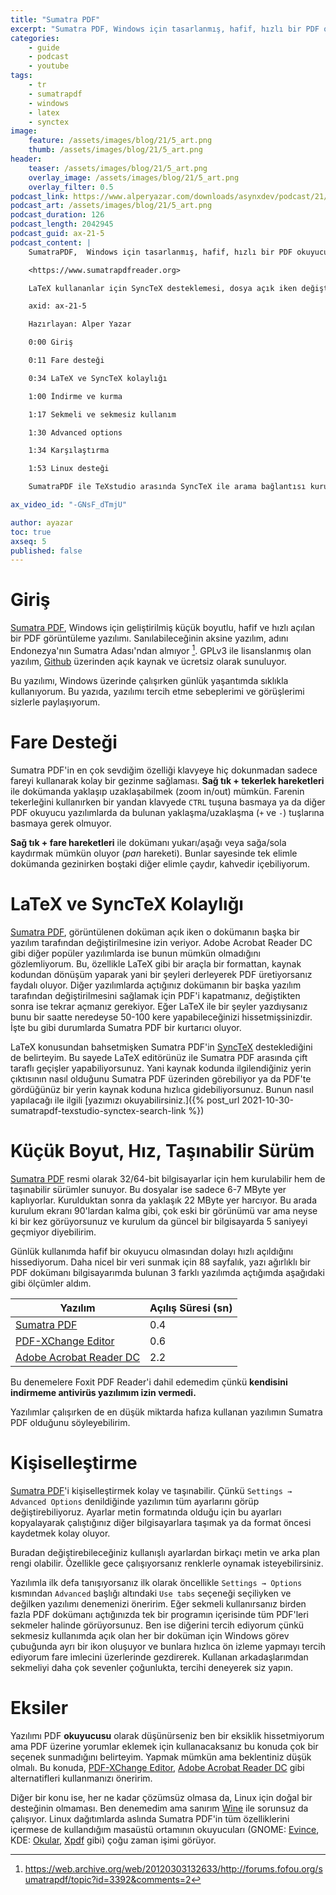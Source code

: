 ```yaml
---
title: "Sumatra PDF"
excerpt: "Sumatra PDF, Windows için tasarlanmış, hafif, hızlı bir PDF okuyucusu."
categories:
    - guide
    - podcast
    - youtube
tags:
    - tr
    - sumatrapdf
    - windows
    - latex
    - synctex
image:
    feature: /assets/images/blog/21/5_art.png
    thumb: /assets/images/blog/21/5_art.png
header:
    teaser: /assets/images/blog/21/5_art.png
    overlay_image: /assets/images/blog/21/5_art.png
    overlay_filter: 0.5
podcast_link: https://www.alperyazar.com/downloads/asynxdev/podcast/21/ax-21-5.m4a
podcast_art: /assets/images/blog/21/5_art.png
podcast_duration: 126
podcast_length: 2042945
podcast_guid: ax-21-5
podcast_content: |
    SumatraPDF,  Windows için tasarlanmış, hafif, hızlı bir PDF okuyucusu.

    <https://www.sumatrapdfreader.org>

    LaTeX kullananlar için SyncTeX desteklemesi, dosya açık iken değiştirilmesine izin vermesi gibi bir çok güzel özelliği bulunuyor. Bu videoda kısaca özelliklerini tanıtıyoruz.

    axid: ax-21-5

    Hazırlayan: Alper Yazar

    0:00 Giriş

    0:11 Fare desteği

    0:34 LaTeX ve SyncTeX kolaylığı

    1:00 İndirme ve kurma

    1:17 Sekmeli ve sekmesiz kullanım

    1:30 Advanced options

    1:34 Karşılaştırma

    1:53 Linux desteği

    SumatraPDF ile TeXstudio arasında SyncTeX ile arama bağlantısı kurulumunu anlattığımız ax-21-6 nolu yazımız (İngilice): <https://asynx.dev/blog/2021/10/sumatrapdf-texstudio-synctex-search-link.html>

ax_video_id: "-GNsF_dTmjU"

author: ayazar
toc: true
axseq: 5
published: false
---
```


# Giriş

[Sumatra PDF](http://sumatrapdf.org/), Windows için geliştirilmiş küçük
boyutlu, hafif ve hızlı açılan bir PDF görüntüleme yazılımı. Sanılabileceğinin
aksine yazılım, adını Endonezya'nın Sumatra Adası'ndan almıyor [^1f]. GPLv3 ile
lisanslanmış olan yazılım,
[Github](https://github.com/sumatrapdfreader/sumatrapdf) üzerinden açık kaynak
ve ücretsiz olarak sunuluyor.

Bu yazılımı,
Windows üzerinde çalışırken günlük yaşantımda sıklıkla kullanıyorum.
Bu yazıda, yazılımı tercih etme sebeplerimi ve görüşlerimi sizlerle paylaşıyorum.

# Fare Desteği

Sumatra PDF'in en çok sevdiğim özelliği klavyeye hiç dokunmadan sadece fareyi
kullanarak kolay bir gezinme sağlaması. **Sağ tık + tekerlek hareketleri** ile
dokümanda yaklaşıp uzaklaşabilmek (zoom in/out) mümkün. Farenin tekerleğini
kullanırken bir yandan klavyede `CTRL` tuşuna basmaya ya da diğer PDF okuyucu
yazılımlarda da bulunan yaklaşma/uzaklaşma (`+` ve `-`) tuşlarına basmaya
gerek olmuyor.

**Sağ tık + fare hareketleri** ile dokümanı yukarı/aşağı veya sağa/sola kaydırmak
mümkün oluyor (*pan* hareketi). Bunlar sayesinde tek elimle dokümanda gezinirken
boştaki diğer elimle çaydır, kahvedir içebiliyorum.

# LaTeX ve SyncTeX Kolaylığı

[Sumatra PDF](http://sumatrapdf.org/), görüntülenen doküman açık iken o
dokümanın başka bir yazılım tarafından değiştirilmesine izin veriyor. Adobe
Acrobat Reader DC gibi diğer popüler yazılımlarda ise bunun mümkün olmadığını
gözlemliyorum. Bu, özellikle LaTeX gibi bir araçla bir formattan, kaynak
kodundan dönüşüm yaparak yani bir şeyleri derleyerek PDF üretiyorsanız faydalı
oluyor. Diğer yazılımlarda açtığınız dokümanın bir başka yazılım tarafından
değiştirilmesini sağlamak için PDF'i kapatmanız, değiştikten sonra ise tekrar
açmanız gerekiyor. Eğer LaTeX ile bir şeyler yazdıysanız bunu bir saatte
neredeyse 50-100 kere yapabileceğinizi hissetmişsinizdir. İşte bu gibi
durumlarda Sumatra PDF bir kurtarıcı oluyor.

LaTeX konusundan bahsetmişken Sumatra PDF'in
[SyncTeX](https://tex.stackexchange.com/questions/118489/what-exactly-is-synctex)
desteklediğini de belirteyim. Bu sayede LaTeX editörünüz ile Sumatra PDF arasında
çift taraflı geçişler yapabiliyorsunuz. Yani kaynak kodunda ilgilendiğiniz yerin
çıktısının nasıl olduğunu Sumatra PDF üzerinden görebiliyor ya da PDF'te gördüğünüz
bir yerin kaynak koduna hızlıca gidebiliyorsunuz. Bunun nasıl yapılacağı ile
ilgili
[yazımızı okuyabilirsiniz.]({% post_url
2021-10-30-sumatrapdf-texstudio-synctex-search-link %})

# Küçük Boyut, Hız, Taşınabilir Sürüm

[Sumatra PDF](http://sumatrapdf.org/) resmi olarak 32/64-bit bilgisayarlar için
hem kurulabilir hem de taşınabilir sürümler sunuyor. Bu dosyalar ise sadece 6-7
MByte yer kaplıyorlar. Kurulduktan sonra da yaklaşık 22 MByte yer harcıyor.
Bu arada kurulum ekranı 90'lardan kalma gibi, çok eski bir görünümü var ama
neyse ki bir kez görüyorsunuz ve kurulum da güncel bir bilgisayarda 5 saniyeyi
geçmiyor diyebilirim.

Günlük kullanımda hafif bir okuyucu olmasından dolayı hızlı açıldığını hissediyorum.
Daha nicel bir veri sunmak için 88 sayfalık, yazı ağırlıklı bir PDF dokümanı
bilgisayarımda bulunan 3 farklı yazılımda açtığımda aşağıdaki gibi ölçümler aldım.

| Yazılım | Açılış Süresi (sn) |
|---------|--------------------|
| [Sumatra PDF](http://sumatrapdf.org/) | 0.4 |
| [PDF-XChange Editor](https://www.tracker-software.com/product/pdf-xchange-editor) | 0.6 |
| [Adobe Acrobat Reader DC](https://www.adobe.com/tr/acrobat/pdf-reader.html) | 2.2 |

Bu denemelere Foxit PDF Reader'i dahil edemedim çünkü
**kendisini indirmeme antivirüs yazılımım izin vermedi.**

Yazılımlar çalışırken de en düşük miktarda hafıza kullanan yazılımın Sumatra PDF
olduğunu söyleyebilirim.

# Kişiselleştirme

[Sumatra PDF](http://sumatrapdf.org/)'i kişiselleştirmek kolay ve taşınabilir.
Çünkü `Settings → Advanced Options` denildiğinde yazılımın tüm ayarlarını
görüp değiştirebiliyoruz. Ayarlar metin formatında olduğu için bu ayarları
kopyalayarak çalıştığınız diğer bilgisayarlara taşımak ya da format öncesi
kaydetmek kolay oluyor.

Buradan değiştirebileceğiniz kullanışlı ayarlardan birkaçı metin ve arka plan rengi
olabilir. Özellikle gece çalışıyorsanız renklerle oynamak isteyebilirsiniz.

Yazılımla ilk defa tanışıyorsanız
ilk olarak öncellikle `Settings → Options` kısmından `Advanced` başlığı altındaki
`Use tabs` seçeneği seçiliyken ve değilken yazılımı denemenizi öneririm. Eğer
sekmeli kullanırsanız birden fazla PDF dokümanı açtığınızda tek bir programın
içerisinde tüm PDF'leri sekmeler halinde görüyorsunuz. Ben ise diğerini tercih
ediyorum çünkü sekmesiz kullanımda açık olan her bir doküman için Windows görev
çubuğunda ayrı bir ikon oluşuyor ve bunlara hızlıca ön izleme yapmayı tercih ediyorum
fare imlecini üzerlerinde gezdirerek. Kullanan arkadaşlarımdan sekmeliyi daha çok
sevenler çoğunlukta, tercihi deneyerek siz yapın.

# Eksiler

Yazılımı PDF **okuyucusu** olarak düşünürseniz ben bir eksiklik hissetmiyorum ama
PDF üzerine yorumlar eklemek için kullanacaksanız bu konuda çok bir seçenek
sunmadığını belirteyim. Yapmak mümkün ama beklentiniz düşük olmalı. Bu konuda,
[PDF-XChange Editor](https://www.tracker-software.com/product/pdf-xchange-editor),
[Adobe Acrobat Reader DC](https://www.adobe.com/tr/acrobat/pdf-reader.html) gibi
alternatifleri kullanmanızı öneririm.

Diğer bir konu ise, her ne kadar çözümsüz olmasa da, Linux için doğal bir
desteğinin olmaması. Ben denemedim ama sanırım [Wine](https://www.winehq.org/)
ile sorunsuz da çalışıyor. Linux dağıtımlarda aslında Sumatra PDF'in tüm
özelliklerini içermese de kullandığım masaüstü ortamının okuyucuları (GNOME:
[Evince](https://wiki.gnome.org/Apps/Evince), KDE:
[Okular](https://okular.kde.org/tr/), [Xpdf](https://www.xpdfreader.com/) gibi)
çoğu zaman işimi görüyor.

[^1f]: <https://web.archive.org/web/20120303132633/http://forums.fofou.org/sumatrapdf/topic?id=3392&comments=2>
